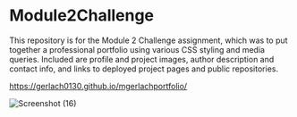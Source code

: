 # Module2Challenge
This repository is for the Module 2 Challenge assignment, which was to put together a professional portfolio using various CSS styling and media queries. Included are profile and project images, author description and contact info, and links to deployed project pages and public repositories.

https://gerlach0130.github.io/mgerlachportfolio/

![Screenshot (16)](https://github.com/Gerlach0130/mgerlachportfolio/assets/146125581/8de27787-a8b4-4bea-9daa-06685b3369bb)
